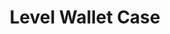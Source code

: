 ---
layout: project
active: false
permalink: /patchworks/
title: "Level Wallet Case"
client:
description: "Wallet case with innovative bi-material design for iPhone"
challenge: "Patchworks requested a patentable innovative wallet case design that would securely hold one, two or three credit card and all made only with two molds."
result: "We created an innovative solution by using materials properties for their best functional use. Made only with two parts, a hard PC shell and a softer TPU body. The TPU bump flexes when cards are inserted and retreats back to its original form after the cards are taken out. This innovative bump mechanism holds one, two or three cards secure with no risk of falling out. This case has everything it needs and nothing more: a win-win product both for the customer and the manufacturer."
services:
 - "research"
 - "ideation"
 - "3D CAD"
main_image: "/assets/images/projects/patchworks/main.jpg"
images:
 - "/assets/images/projects/patchworks/01.jpg"
 - "/assets/images/projects/patchworks/02.jpg"
 - "/assets/images/projects/patchworks/03.jpg"
 - "/assets/images/projects/patchworks/04.jpg"
 - "/assets/images/projects/patchworks/05.jpg"
---